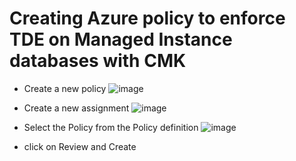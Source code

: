 # Creating Azure policy to enforce TDE on Managed Instance databases with CMK

* Create a new policy
![image](https://user-images.githubusercontent.com/22504173/75174808-3b507800-56ff-11ea-82c1-8a9cc3b599ac.png)


* Create a new assignment
![image](https://user-images.githubusercontent.com/22504173/75174843-4dcab180-56ff-11ea-9a72-ec50328c6544.png)

* Select the Policy from the Policy definition
![image](https://user-images.githubusercontent.com/22504173/75174889-60dd8180-56ff-11ea-9965-ab4bd8f7fa6e.png)

* click on Review and Create
